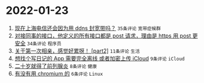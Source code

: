 # 2022-01-23

1. [现在上海电信还会因为用 ddns 封宽带吗？](https://www.v2ex.com/t/830018) `35条评论` `宽带症候群`
1. [对接同事的接口，他定义的所有接口都是 post 请求，理由是 https 用 post 更安全](https://www.v2ex.com/t/830030) `34条评论` `程序员`
1. [关于第一次相亲，感觉好累呀！ [part2]](https://www.v2ex.com/t/830021) `11条评论` `生活`
1. [想找个写日记的 App 需要完全离线 或者加密上传 iCloud](https://www.v2ex.com/t/830019) `9条评论` `iCloud`
1. [二十岁就得了前列腺炎](https://www.v2ex.com/t/830016) `8条评论` `健康`
1. [有没有用 chromium 的](https://www.v2ex.com/t/830020) `6条评论` `Linux`
